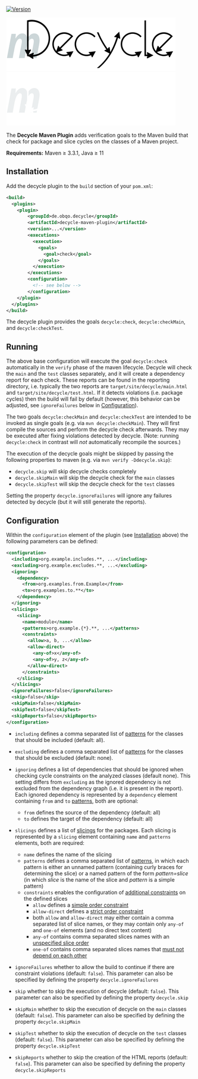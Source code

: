 [![Version](https://img.shields.io/maven-central/v/de.obqo.decycle/decycle-maven-plugin?logo=apachemaven)](https://search.maven.org/artifact/de.obqo.decycle/decycle-maven-plugin)

![Decycle](../readme/images/logo-maven-plugin.svg#gh-light-mode-only)
![Decycle](../readme/images/logo-maven-plugin-dm.svg#gh-dark-mode-only)

The **Decycle Maven Plugin** adds verification goals to the Maven build that check for package and slice cycles on the classes of a Maven project.

**Requirements:** Maven ≥ 3.3.1, Java ≥ 11

## Installation

Add the decycle plugin to the `build` section of your `pom.xml`:

```xml
<build>
  <plugins>
    <plugin>
        <groupId>de.obqo.decycle</groupId>
        <artifactId>decycle-maven-plugin</artifactId>
        <version>...</version>
        <executions>
          <execution>
            <goals>
              <goal>check</goal>
            </goals>
          </execution>
        </executions>
        <configuration>
          <!-- see below -->
        </configuration>
    </plugin>
  </plugins>
</build>
```

The decycle plugin provides the goals `decycle:check`, `decycle:checkMain`, and `decycle:checkTest`.

## Running

The above base configuration will execute the goal `decycle:check` automatically in the `verify` phase of the maven lifecycle.
Decycle will check the `main` and the `test` classes separately, and it will create a dependency report for each check.
These reports can be found in the reporting directory,
i.e. typically the two reports are `target/site/decycle/main.html` and `target/site/decycle/test.html`.
If it detects violations (i.e. package cycles) then the build will fail by default 
(however, this behavior can be adjusted, see `ignoreFailures` below in [Configuration](#configuration)).

The two goals `decycle:checkMain` and `decycle:checkTest` are intended to be invoked as single goals
(e.g. via `mvn decycle:checkMain`). They will first compile the sources and perform the decycle check afterwards.
They may be executed after fixing violations detected by decycle.
(Note: running `decycle:check` in contrast will *not* automatically recompile the sources.)

The execution of the decycle goals might be skipped by passing the following properties to maven
(e.g. via `mvn verify -Ddecycle.skip`):

 * `decycle.skip` will skip decycle checks completely
 * `decycle.skipMain` will skip the decycle check for the `main` classes 
 * `decycle.skipTest` will skip the decycle check for the `test` classes

Setting the property `decycle.ignoreFailures` will ignore any failures detected by decycle
(but it will still generate the reports).

## Configuration

Within the `configuration` element of the plugin (see [Installation](#installation) above) the following parameters can be defined:

```xml
<configuration>
  <including>org.example.includes.**, ...</including>
  <excluding>org.example.excludes.**, ...</excluding>
  <ignoring>
    <dependency>
      <from>org.examples.from.Example</from>
      <to>org.examples.to.**</to>
    </dependency>
  </ignoring>
  <slicings>
    <slicing>
      <name>module</name>
      <patterns>org.example.{*}.**, ...</patterns>
      <constraints>
        <allow>a, b, ...</allow>
        <allow-direct>
          <any-of>x</any-of>
          <any-of>y, z</any-of>
        </allow-direct>
      </constraints>
    </slicing>
  </slicings>
  <ignoreFailures>false</ignoreFailures>
  <skip>false</skip>
  <skipMain>false</skipMain>
  <skipTest>false</skipTest>
  <skipReports>false</skipReports>
</configuration>
```

 * `including` defines a comma separated list of [patterns](../readme/patterns.md) for the classes that should be included (default: all).
  
 * `excluding` defines a comma separated list of [patterns](../readme/patterns.md) for the classes that should be excluded (default: none).

 * `ignoring` defines a list of dependencies that should be ignored when checking cycle constraints on the analyzed classes
   (default none). This setting differs from `excluding` as the ignored dependency is not excluded from the dependency graph 
   (i.e. it is present in the report).
   Each ignored dependency is represented by a `dependency` element containing `from` and `to` [patterns](../readme/patterns.md), both are optional:
    * `from` defines the source of the dependency (default: all) 
    * `to` defines the target of the dependency (default: all) 

 * `slicings` defines a list of [slicings](../readme/slicings.md) for the packages. 
   Each slicing is represented by a `slicing` element containing `name` and `patterns` elements, both are required:
   * `name` defines the name of the slicing
   * `patterns` defines a comma separated list of [patterns](../readme/slicings.md#slicing-patterns), in which each 
     pattern is either an unnamed pattern (containing curly braces for determining the slice) or a named pattern of 
     the form _pattern=slice_ (in which _slice_ is the name of the slice and _pattern_ is a simple pattern)
   * `constraints` enables the configuration of [additional constraints](../readme/slicings.md#constraints-on-slices) 
     on the defined slices
     * `allow` defines a [simple order constraint](../readme/slicings.md#simple-order-constraints) 
     * `allow-direct` defines a [strict order constraint](../readme/slicings.md#strict-order-constraints) 
     * both `allow` and `allow-direct` may either contain a comma separated list of slice names, or they may contain
       only `any-of` and `one-of` elements (and no direct text content)
     * `any-of` contains comma separated slices names with an [unspecified slice order](../readme/slicings.md#unspecified-order-of-slices)
     * `one-of` contains comma separated slices names that [must not depend on each other](../readme/slicings.md#forbidden-dependencies-between-slices)

 * `ignoreFailures` whether to allow the build to continue if there are constraint violations (default: `false`).
   This parameter can also be specified by defining the property `decycle.ignoreFailures`

 * `skip` whether to skip the execution of decycle (default: `false`). 
   This parameter can also be specified by defining the property `decycle.skip`  

 * `skipMain` whether to skip the execution of decycle on the `main` classes (default: `false`). 
   This parameter can also be specified by defining the property `decycle.skipMain`  

 * `skipTest` whether to skip the execution of decycle on the `test` classes (default: `false`). 
   This parameter can also be specified by defining the property `decycle.skipTest`  
 
 * `skipReports` whether to skip the creation of the HTML reports (default: `false`). 
   This parameter can also be specified by defining the property `decycle.skipReports`  
